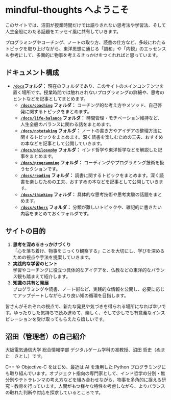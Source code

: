 # mindful-thoughts へようこそ

このサイトでは、沼田が授業時間だけでは語りきれない思考法や学習法、そして人生全般にわたる話題をエッセイ風に共有していきます。

プログラミングやコーチング、ノートの取り方、読書の仕方など、多岐にわたるトピックを取り上げながら、東洋思想に通じる「調和」や「内観」のエッセンスも参考にして、多面的に物事を考えるきっかけをつくれればと思っています。


## ドキュメント構成

- **[`/docs`](index.md)フォルダ：**
  現在のフォルダであり、このサイトのメインコンテンツを置く場所です。授業時間では触れきれないプログラミングの詳細や、思考のヒントなどを記事としてまとめます。
  - **[`/docs/coaching`](coaching/index.md) フォルダ：**
    コーチング的な考え方やメソッド、自己啓発に関するトピックをまとめます。
  - **[`/docs/life-balance`](life-balance/index.md) フォルダ：**
    時間管理・モチベーション維持など、人生全般のバランスに関わる話をまとめます。
  - **[`/docs/notetaking`](notetaking/index.md) フォルダ：**
    ノートの書き方やアイデアの整理方法に関するトピックをまとめます。深く読書を楽しむための工夫、おすすめの本などを記事として公開していきます。
  - **[`/docs/philosophy`](philosophy/index.md) フォルダ：**
    インド哲学や東洋哲学などを解説した記事をまとめます。
  - **[`/docs/programming`](programming/index.md) フォルダ：**
    コーディングやプログラミング技術を扱うセクションです。
  - **[`/docs/reading`](reading/index.md) フォルダ：**
    読書に関するトピックをまとめます。深く読書を楽しむための工夫、おすすめの本などを記事として公開していきます。
  - **[`/docs/thinking`](thinking/index.md) フォルダ：**
    具体的な思考技術や思考実験の話題をまとめます。
  - **[`/docs/others`](others/index.md) フォルダ：**
    分類が難しいトピックや、雑記的に書きたい内容をまとめておくフォルダです。

## サイトの目的
1. **思考を深めるきっかけづくり**  
   「心を落ち着け、物事をじっくり観察する」ことを大切にし、学びを深めるための視点や手法を提案していきます。
2. **実践的な学習のヒント**  
   学習やコーチングに役立つ具体的なアイデアを、仏教などの東洋的なバランス観も踏まえて紹介します。
3. **知識の共有と発展**  
   プログラミングや読書、ノート術など、実践的な情報を公開し、必要に応じてアップデートしながらより良い知の循環を目指します。

皆さんがそれぞれの視点で、新たな発見や気づきを得られる場所になれば幸いです。ゆったりした気持ちで読み進めて、楽しく、そして少しでも有意義なインスピレーションを受け取ってもらえたら嬉しいです。


## 沼田（管理者）の自己紹介

大阪電気通信大学 総合情報学部 デジタルゲーム学科の准教授、沼田 哲史（ぬまた　さとし）です。

C++ や Objective-C をはじめ、最近は AI を活用した Python プログラミングにも取り組んでいます。オブジェクト指向の専門家として、インド哲学の分別・無分別やテトラレンマの考え方などを組み合わせながら、物事を多角的に捉える研究・教育を行っています。人間がもつ様々な特性を考慮しながら、よりバランスの取れた判断や対応を探求しているところです。


